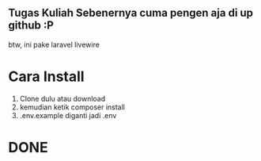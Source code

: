 
## Tugas Kuliah Sebenernya cuma pengen aja di up github :P
<p>btw, ini pake laravel livewire</p>
<h1>Cara Install</h1>
<ol>
  <li>Clone dulu atau download</li>
  <li>kemudian ketik composer install</li>
  <li>.env.example diganti jadi .env</li>
</ol>

<h1>DONE</h1>
